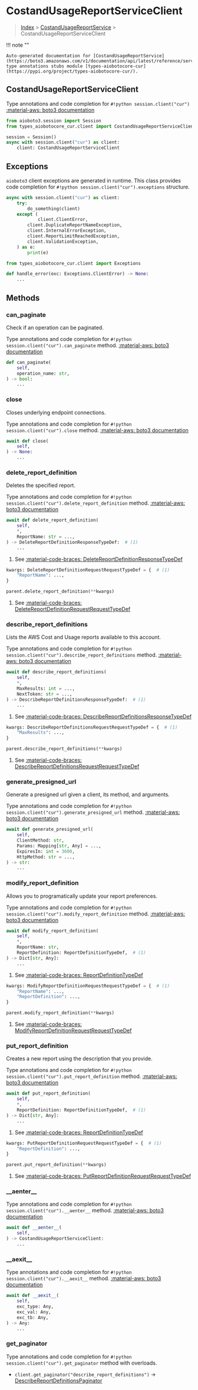 # CostandUsageReportServiceClient

> [Index](../README.md) > [CostandUsageReportService](./README.md) > CostandUsageReportServiceClient

!!! note ""

    Auto-generated documentation for [CostandUsageReportService](https://boto3.amazonaws.com/v1/documentation/api/latest/reference/services/cur.html#CostandUsageReportService)
    type annotations stubs module [types-aiobotocore-cur](https://pypi.org/project/types-aiobotocore-cur/).

## CostandUsageReportServiceClient

Type annotations and code completion for `#!python session.client("cur")`
[:material-aws: boto3 documentation](https://boto3.amazonaws.com/v1/documentation/api/latest/reference/services/cur.html#CostandUsageReportService.Client)

```python title="Usage example"
from aioboto3.session import Session
from types_aiobotocore_cur.client import CostandUsageReportServiceClient

session = Session()
async with session.client("cur") as client:
    client: CostandUsageReportServiceClient
```

## Exceptions


`aioboto3` client exceptions are generated in runtime.
This class provides code completion for `#!python session.client("cur").exceptions` structure.

```python title="Usage example"
async with session.client("cur") as client:
    try:
        do_something(client)
    except (
            client.ClientError,
        client.DuplicateReportNameException,
        client.InternalErrorException,
        client.ReportLimitReachedException,
        client.ValidationException,
    ) as e:
        print(e)
```

```python title="Type checking example"
from types_aiobotocore_cur.client import Exceptions

def handle_error(exc: Exceptions.ClientError) -> None:
    ...
```


## Methods


### can\_paginate

Check if an operation can be paginated.

Type annotations and code completion for `#!python session.client("cur").can_paginate` method.
[:material-aws: boto3 documentation](https://boto3.amazonaws.com/v1/documentation/api/latest/reference/services/cur.html#CostandUsageReportService.Client.can_paginate)

```python title="Method definition"
def can_paginate(
    self,
    operation_name: str,
) -> bool:
    ...
```


### close

Closes underlying endpoint connections.

Type annotations and code completion for `#!python session.client("cur").close` method.
[:material-aws: boto3 documentation](https://boto3.amazonaws.com/v1/documentation/api/latest/reference/services/cur.html#CostandUsageReportService.Client.close)

```python title="Method definition"
await def close(
    self,
) -> None:
    ...
```


### delete\_report\_definition

Deletes the specified report.

Type annotations and code completion for `#!python session.client("cur").delete_report_definition` method.
[:material-aws: boto3 documentation](https://boto3.amazonaws.com/v1/documentation/api/latest/reference/services/cur.html#CostandUsageReportService.Client.delete_report_definition)

```python title="Method definition"
await def delete_report_definition(
    self,
    *,
    ReportName: str = ...,
) -> DeleteReportDefinitionResponseTypeDef:  # (1)
    ...
```

1. See [:material-code-braces: DeleteReportDefinitionResponseTypeDef](./type_defs.md#deletereportdefinitionresponsetypedef) 


```python title="Usage example with kwargs"
kwargs: DeleteReportDefinitionRequestRequestTypeDef = {  # (1)
    "ReportName": ...,
}

parent.delete_report_definition(**kwargs)
```

1. See [:material-code-braces: DeleteReportDefinitionRequestRequestTypeDef](./type_defs.md#deletereportdefinitionrequestrequesttypedef) 

### describe\_report\_definitions

Lists the AWS Cost and Usage reports available to this account.

Type annotations and code completion for `#!python session.client("cur").describe_report_definitions` method.
[:material-aws: boto3 documentation](https://boto3.amazonaws.com/v1/documentation/api/latest/reference/services/cur.html#CostandUsageReportService.Client.describe_report_definitions)

```python title="Method definition"
await def describe_report_definitions(
    self,
    *,
    MaxResults: int = ...,
    NextToken: str = ...,
) -> DescribeReportDefinitionsResponseTypeDef:  # (1)
    ...
```

1. See [:material-code-braces: DescribeReportDefinitionsResponseTypeDef](./type_defs.md#describereportdefinitionsresponsetypedef) 


```python title="Usage example with kwargs"
kwargs: DescribeReportDefinitionsRequestRequestTypeDef = {  # (1)
    "MaxResults": ...,
}

parent.describe_report_definitions(**kwargs)
```

1. See [:material-code-braces: DescribeReportDefinitionsRequestRequestTypeDef](./type_defs.md#describereportdefinitionsrequestrequesttypedef) 

### generate\_presigned\_url

Generate a presigned url given a client, its method, and arguments.

Type annotations and code completion for `#!python session.client("cur").generate_presigned_url` method.
[:material-aws: boto3 documentation](https://boto3.amazonaws.com/v1/documentation/api/latest/reference/services/cur.html#CostandUsageReportService.Client.generate_presigned_url)

```python title="Method definition"
await def generate_presigned_url(
    self,
    ClientMethod: str,
    Params: Mapping[str, Any] = ...,
    ExpiresIn: int = 3600,
    HttpMethod: str = ...,
) -> str:
    ...
```


### modify\_report\_definition

Allows you to programatically update your report preferences.

Type annotations and code completion for `#!python session.client("cur").modify_report_definition` method.
[:material-aws: boto3 documentation](https://boto3.amazonaws.com/v1/documentation/api/latest/reference/services/cur.html#CostandUsageReportService.Client.modify_report_definition)

```python title="Method definition"
await def modify_report_definition(
    self,
    *,
    ReportName: str,
    ReportDefinition: ReportDefinitionTypeDef,  # (1)
) -> Dict[str, Any]:
    ...
```

1. See [:material-code-braces: ReportDefinitionTypeDef](./type_defs.md#reportdefinitiontypedef) 


```python title="Usage example with kwargs"
kwargs: ModifyReportDefinitionRequestRequestTypeDef = {  # (1)
    "ReportName": ...,
    "ReportDefinition": ...,
}

parent.modify_report_definition(**kwargs)
```

1. See [:material-code-braces: ModifyReportDefinitionRequestRequestTypeDef](./type_defs.md#modifyreportdefinitionrequestrequesttypedef) 

### put\_report\_definition

Creates a new report using the description that you provide.

Type annotations and code completion for `#!python session.client("cur").put_report_definition` method.
[:material-aws: boto3 documentation](https://boto3.amazonaws.com/v1/documentation/api/latest/reference/services/cur.html#CostandUsageReportService.Client.put_report_definition)

```python title="Method definition"
await def put_report_definition(
    self,
    *,
    ReportDefinition: ReportDefinitionTypeDef,  # (1)
) -> Dict[str, Any]:
    ...
```

1. See [:material-code-braces: ReportDefinitionTypeDef](./type_defs.md#reportdefinitiontypedef) 


```python title="Usage example with kwargs"
kwargs: PutReportDefinitionRequestRequestTypeDef = {  # (1)
    "ReportDefinition": ...,
}

parent.put_report_definition(**kwargs)
```

1. See [:material-code-braces: PutReportDefinitionRequestRequestTypeDef](./type_defs.md#putreportdefinitionrequestrequesttypedef) 

### \_\_aenter\_\_



Type annotations and code completion for `#!python session.client("cur").__aenter__` method.
[:material-aws: boto3 documentation](https://boto3.amazonaws.com/v1/documentation/api/latest/reference/services/cur.html#CostandUsageReportService.Client.__aenter__)

```python title="Method definition"
await def __aenter__(
    self,
) -> CostandUsageReportServiceClient:
    ...
```


### \_\_aexit\_\_



Type annotations and code completion for `#!python session.client("cur").__aexit__` method.
[:material-aws: boto3 documentation](https://boto3.amazonaws.com/v1/documentation/api/latest/reference/services/cur.html#CostandUsageReportService.Client.__aexit__)

```python title="Method definition"
await def __aexit__(
    self,
    exc_type: Any,
    exc_val: Any,
    exc_tb: Any,
) -> Any:
    ...
```




### get_paginator

Type annotations and code completion for `#!python session.client("cur").get_paginator` method with overloads.

- `client.get_paginator("describe_report_definitions")` -> [DescribeReportDefinitionsPaginator](./paginators.md#describereportdefinitionspaginator)



